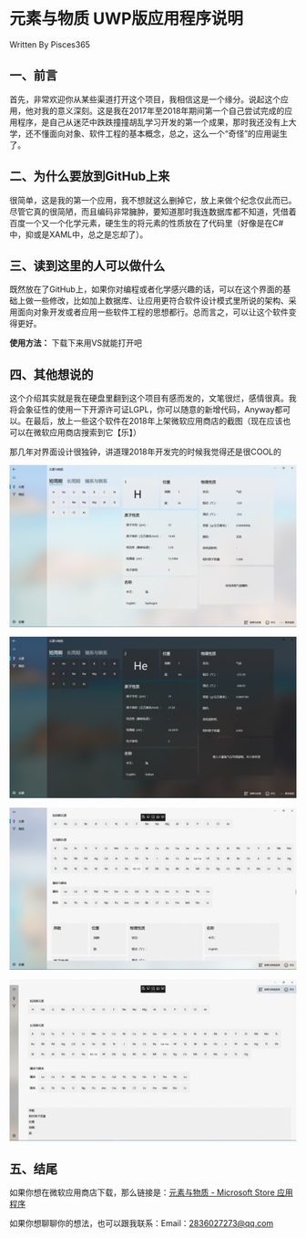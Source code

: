 # 元素与物质 UWP版应用程序说明

Written By Pisces365

## 一、前言

首先，非常欢迎你从某些渠道打开这个项目，我相信这是一个缘分。说起这个应用，他对我的意义深刻。这是我在2017年至2018年期间第一个自己尝试完成的应用程序，是自己从迷茫中跌跌撞撞胡乱学习开发的第一个成果，那时我还没有上大学，还不懂面向对象、软件工程的基本概念，总之，这么一个“奇怪”的应用诞生了。

## 二、为什么要放到GitHub上来

很简单，这是我的第一个应用，我不想就这么删掉它，放上来做个纪念仅此而已。尽管它真的很简陋，而且编码非常臃肿，要知道那时我连数据库都不知道，凭借着百度一个又一个化学元素，硬生生的将元素的性质放在了代码里（好像是在C#中，抑或是XAML中，总之是忘却了）。

## 三、读到这里的人可以做什么

既然放在了GitHub上，如果你对编程或者化学感兴趣的话，可以在这个界面的基础上做一些修改，比如加上数据库、让应用更符合软件设计模式里所说的架构、采用面向对象开发或者应用一些软件工程的思想都行。总而言之，可以让这个软件变得更好。

**使用方法：** 下载下来用VS就能打开吧

## 四、其他想说的

这个介绍其实就是我在硬盘里翻到这个项目有感而发的，文笔很烂，感情很真。我将会象征性的使用一下开源许可证LGPL，你可以随意的新增代码，Anyway都可以。在最后，放上一些这个软件在2018年上架微软应用商店的截图（现在应该也可以在微软应用商店搜索到它【乐】）

那几年对界面设计很独钟，讲道理2018年开发完的时候我觉得还是很COOL的

![微信截图_20180731190351.png](https://github.com/pisces365/Elements-and-Substances/blob/master/%E5%BE%AE%E4%BF%A1%E6%88%AA%E5%9B%BE_20180731190351.png?raw=true)

![微信截图_20180731190733.png](https://github.com/pisces365/Elements-and-Substances/blob/master/%E5%BE%AE%E4%BF%A1%E6%88%AA%E5%9B%BE_20180731190733.png?raw=true)

![微信截图_20180801001745.png](https://github.com/pisces365/Elements-and-Substances/blob/master/%E5%BE%AE%E4%BF%A1%E6%88%AA%E5%9B%BE_20180801001745.png?raw=true)

![微信截图_20180801005158.png](https://github.com/pisces365/Elements-and-Substances/blob/master/%E5%BE%AE%E4%BF%A1%E6%88%AA%E5%9B%BE_20180801005158.png?raw=true)

## 五、结尾

如果你想在微软应用商店下载，那么链接是：[元素与物质 - Microsoft Store 应用程序](https://apps.microsoft.com/store/detail/%E5%85%83%E7%B4%A0%E4%B8%8E%E7%89%A9%E8%B4%A8/9N6RC7JTKLN3?hl=zh-cn&gl=cn)

如果你想聊聊你的想法，也可以跟我联系：Email：2836027273@qq.com
